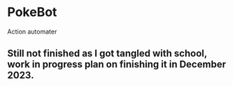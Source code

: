 # PokeBot
Action automater

## Still not finished as I got tangled with school, work in progress plan on finishing it in December 2023.

